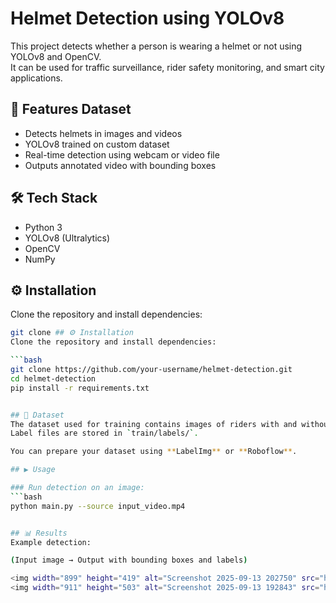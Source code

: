# Helmet Detection using YOLOv8

This project detects whether a person is wearing a helmet or not using YOLOv8 and OpenCV.  
It can be used for traffic surveillance, rider safety monitoring, and smart city applications.

## 🚀 Features Dataset
- Detects helmets in images and videos
- YOLOv8 trained on custom dataset
- Real-time detection using webcam or video file
- Outputs annotated video with bounding boxes

## 🛠 Tech Stack
- Python 3
- YOLOv8 (Ultralytics)
- OpenCV
- NumPy

## ⚙️ Installation
Clone the repository and install dependencies:

```bash
git clone ## ⚙️ Installation
Clone the repository and install dependencies:

```bash
git clone https://github.com/your-username/helmet-detection.git
cd helmet-detection
pip install -r requirements.txt


## 📂 Dataset 
The dataset used for training contains images of riders with and without helmets.  
Label files are stored in `train/labels/`.  

You can prepare your dataset using **LabelImg** or **Roboflow**.

## ▶️ Usage

### Run detection on an image:
```bash
python main.py --source input_video.mp4


## 📊 Results
Example detection:

(Input image → Output with bounding boxes and labels)

<img width="899" height="419" alt="Screenshot 2025-09-13 202750" src="https://github.com/user-attachments/assets/9455f5a9-00ff-4d69-a99c-68e077b30139" />
<img width="911" height="503" alt="Screenshot 2025-09-13 192843" src="https://github.com/user-attachments/assets/d413b8b8-1139-40b7-8078-b8084c2b8773" />

